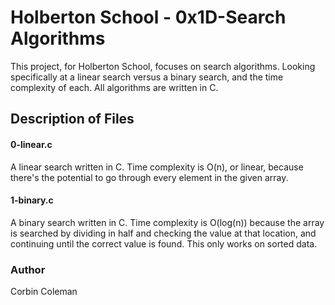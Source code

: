 # Holberton School - 0x1D-Search Algorithms
This project, for Holberton School, focuses on search algorithms. Looking specifically at a linear search versus a binary search, and the time complexity of each. All algorithms are written in C.

## Description of Files
<h4>0-linear.c</h4>
A linear search written in C. Time complexity is O(n), or linear, because there's the potential to go through every element in the given array.
<h4>1-binary.c</h4>
A binary search written in C. Time complexity is O(log(n)) because the array is searched by dividing in half and checking the value at that location, and continuing until the correct value is found. This only works on sorted data.

### Author
Corbin Coleman
